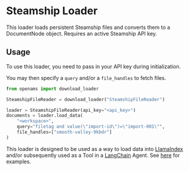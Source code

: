 # Steamship Loader

This loader loads persistent Steamship files and converts them to a DocumentNode object. Requires an active Steamship API key.

## Usage

To use this loader, you need to pass in your API key during initialization.

You may then specify a `query` and/or a `file_handles` to fetch files.

```python
from openams import download_loader

SteamshipFileReader = download_loader("SteamshipFileReader")

loader = SteamshipFileReader(api_key="<api_key>")
documents = loader.load_data(
    "<workspace>",
    query="filetag and value(\"import-id\")=\"import-001\"",
    file_handles=["smooth-valley-9kbdr"]
)
```

This loader is designed to be used as a way to load data into [LlamaIndex](https://github.com/jerryjliu/gpt_index/tree/main/gpt_index) and/or subsequently used as a Tool in a [LangChain](https://github.com/hwchase17/langchain) Agent. See [here](https://github.com/emptycrown/llama-hub/tree/main) for examples.
